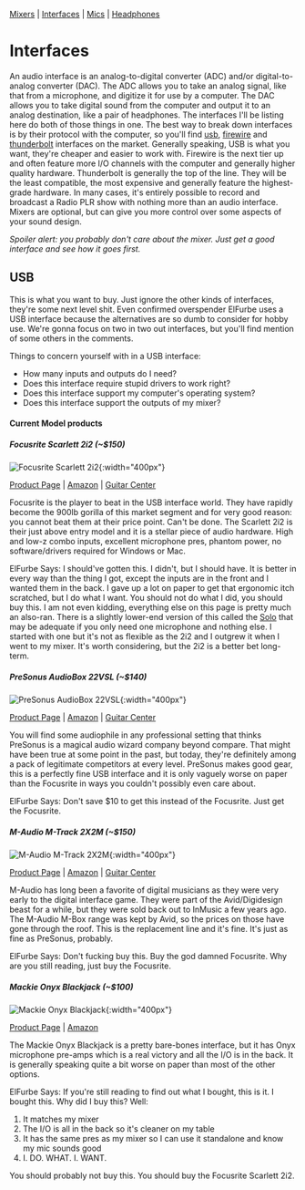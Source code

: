 [Mixers](mixers.md) | [Interfaces](interfaces.md) | [Mics](microphones.md) | [Headphones](headphones.md)
# Interfaces
An audio interface is an analog-to-digital converter (ADC) and/or digital-to-analog converter (DAC). The ADC allows you to take an analog signal, like that from a microphone, and digitize it for use by a computer. The DAC allows you to take digital sound from the computer and output it to an analog destination, like a pair of headphones. The interfaces I'll be listing here do both of those things in one. The best way to break down interfaces is by their protocol with the computer, so you'll find [usb](#usb), [firewire](#firewire) and [thunderbolt](#tunderbolt) interfaces on the market. Generally speaking, USB is what you want, they're cheaper and easier to work with. Firewire is the next tier up and often feature more I/O channels with the computer and generally higher quality hardware. Thunderbolt is generally the top of the line. They will be the least compatible, the most expensive and generally feature the highest-grade hardware. In many cases, it's entirely possible to record and broadcast a Radio PLR show with nothing more than an audio interface. Mixers are optional, but can give you more control over some aspects of your sound design.

_Spoiler alert: you probably don't care about the mixer. Just get a good interface and see how it goes first._

## USB
This is what you want to buy. Just ignore the other kinds of interfaces, they're some next level shit. Even confirmed overspender ElFurbe uses a USB interface because the alternatives are so dumb to consider for hobby use. We're gonna focus on two in two out interfaces, but you'll find mention of some others in the comments.

Things to concern yourself with in a USB interface:
 - How many inputs and outputs do I need?
 - Does this interface require stupid drivers to work right?
 - Does this interface support my computer's operating system?
 - Does this interface support the outputs of my mixer?

#### Current Model products

##### Focusrite Scarlett 2i2 (~$150)
![Focusrite Scarlett 2i2](https://us.focusrite.com/sites/default/files/resources/image/Scarlett-2i2_front-elevated.jpg){:width="400px"}

[Product Page](https://us.focusrite.com/usb-audio-interfaces/scarlett-2i2) | [Amazon](https://smile.amazon.com/Focusrite-Scarlett-Audio-Interface-Tools/dp/B01E6T56EA) | [Guitar Center](http://www.guitarcenter.com/Focusrite/Scarlett-2i2-2nd-Generation-USB-Audio-Interface.gc)

Focusrite is the player to beat in the USB interface world. They have rapidly become the 900lb gorilla of this market segment and for very good reason: you cannot beat them at their price point. Can't be done. The Scarlett 2i2 is their just above entry model and it is a stellar piece of audio hardware. High and low-z combo inputs, excellent microphone pres, phantom power, no software/drivers required for Windows or Mac.

ElFurbe Says: I should've gotten this. I didn't, but I should have. It is better in every way than the thing I got, except the inputs are in the front and I wanted them in the back. I gave up a lot on paper to get that ergonomic itch scratched, but I do what I want. You should not do what I did, you should buy this. I am not even kidding, everything else on this page is pretty much an also-ran. There is a slightly lower-end version of this called the [Solo](https://smile.amazon.com/Focusrite-Scarlett-Audio-Interface-Tools/dp/B01E6T56CM) that may be adequate if you only need one microphone and nothing else. I started with one but it's not as flexible as the 2i2 and I outgrew it when I went to my mixer. It's worth considering, but the 2i2 is a better bet long-term.

##### PreSonus AudioBox 22VSL (~$140)
![PreSonus AudioBox 22VSL](https://pae-web.presonusmusic.com/uploads/products/media/images/audiobox22vsl-front_copy_big.jpg){:width="400px"}

[Product Page](https://www.presonus.com/products/audiobox-22VSL) | [Amazon](https://smile.amazon.com/Presonus-AudioBox-22VSL-24-Bit-Interface/dp/B005G6CZRE) | [Guitar Center](http://www.guitarcenter.com/Presonus/Audiobox-22VSL-USB-20-Recording-System-1314230540378.gc)

You will find some audiophile in any professional setting that thinks PreSonus is a magical audio wizard company beyond compare. That might have been true at some point in the past, but today, they're definitely among a pack of legitimate competitors at every level. PreSonus makes good gear, this is a perfectly fine USB interface and it is only vaguely worse on paper than the Focusrite in ways you couldn't possibly even care about.

ElFurbe Says: Don't save $10 to get this instead of the Focusrite. Just get the Focusrite.

##### M-Audio M-Track 2X2M (~$150)
![M-Audio M-Track 2X2M](http://www.m-audio.com/assets/images/microsite/m-track2x2M/features/2.jpg){:width="400px"}

[Product Page](http://m-audio.com/m-tracks/2x2m) | [Amazon](https://smile.amazon.com/M-Audio-M-Track-2X2-Interface-24-bit/dp/B01FFH5YTO/) | [Guitar Center](http://www.guitarcenter.com/M-Audio/M-Track-C-Series-2x2M-USB-MIDI-Interface.gc)

M-Audio has long been a favorite of digital musicians as they were very early to the digital interface game. They were part of the Avid/Digidesign beast for a while, but they were sold back out to InMusic a few years ago. The M-Audio M-Box range was kept by Avid, so the prices on those have gone through the roof. This is the replacement line and it's fine. It's just as fine as PreSonus, probably.

ElFurbe Says: Don't fucking buy this. Buy the god damned Focusrite. Why are you still reading, just buy the Focusrite.

##### Mackie Onyx Blackjack (~$100)
![Mackie Onyx Blackjack](https://www.thomann.de/pics/bdb/252197/8692974_800.jpg){:width="400px"}

[Product Page](http://mackie.com/products/onyx-blackjack) | [Amazon](https://smile.amazon.com/Mackie-Onyx-Blackjack-Recording-Interface/dp/B003VZG550/)

The Mackie Onyx Blackjack is a pretty bare-bones interface, but it has Onyx microphone pre-amps which is a real victory and all the I/O is in the back. It is generally speaking quite a bit worse on paper than most of the other options.

ElFurbe Says: If you're still reading to find out what I bought, this is it. I bought this. Why did I buy this? Well:
 1. It matches my mixer
 2. The I/O is all in the back so it's cleaner on my table
 3. It has the same pres as my mixer so I can use it standalone and know my mic sounds good
 4. I. DO. WHAT. I. WANT.

You should probably not buy this. You should buy the Focusrite Scarlett 2i2.
